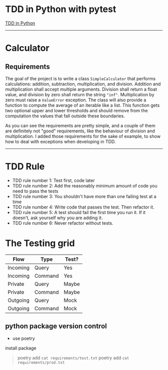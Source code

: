 # TDD in Python with pytest

[TDD in Python](https://www.thedigitalcatonline.com/blog/2020/09/10/tdd-in-python-with-pytest-part-1/)

---

# Calculator

## Requirements

The goal of the project is to write a class `SimpleCalculator` that performs calculations: addition, subtraction, multiplication, and division. Addition and multiplication shall accept multiple arguments. Division shall return a float value, and division by zero shall return the string `"inf"`. Multiplication by zero must raise a `ValueError` exception. The class will also provide a function to compute the average of an iterable like a list. This function gets two optional upper and lower thresholds and should remove from the computation the values that fall outside these boundaries.

As you can see the requirements are pretty simple, and a couple of them are definitely not "good" requirements, like the behaviour of division and multiplication. I added those requirements for the sake of example, to show how to deal with exceptions when developing in TDD.

---

# TDD Rule
- TDD rule number 1: Test first, code later
- TDD rule number 2: Add the reasonably minimum amount of code you need to pass the tests
- TDD rule number 3: You shouldn't have more than one failing test at a time
- TDD rule number 4: Write code that passes the test. Then refactor it.
- TDD rule number 5: A test should fail the first time you run it. If it doesn't, ask yourself why you are adding it.
- TDD rule number 6: Never refactor without tests.

# The Testing grid

| Flow     | Type    | Test? |
|----------|---------|-------|
| Incoming | Query   | Yes   |
| Incoming | Command | Yes   |
| Private  | Query   | Maybe |
| Private  | Command | Maybe |
| Outgoing | Query   | Mock  |
| Outgoing | Command | Mock  |

## python package version control

- use poetry

install package
> poetry add `cat requirements/test.txt`
> poetry add `cat requirements/prod.txt`
